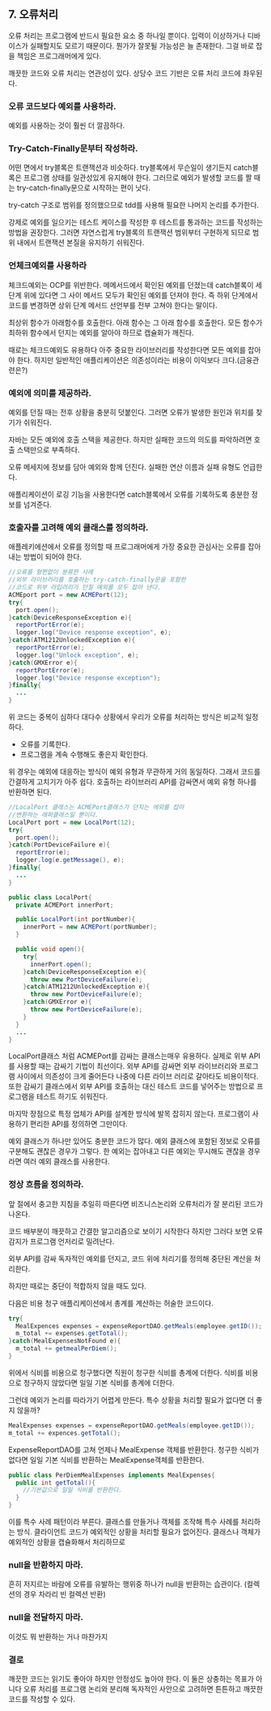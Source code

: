 ## 7. 오류처리

오류 처리는 프로그램에 반드시 필요한 요소 중 하나일 뿐이다. 입력이 이상하거나 디바이스가 실패할지도 모르기 때문이다. 뭔가가 잘못될 가능성은 늘 존재한다. 그걸 바로 잡을 책임은 프로그래머에게 있다.

깨끗한 코드와 오류 처리는 연관성이 있다. 상당수 코드 기반은 오류 처리 코드에 좌우된다.

### 오류 코드보다 예외를 사용하라.

예외를 사용하는 것이 훨씬 더 깔끔하다.

### Try-Catch-Finally문부터 작성하라.

어떤 면에서 try블록은 트랜잭션과 비슷하다. try블록에서 무슨일이 생기든지 catch블록은 프로그램 상태를 일관성있게 유지해야 한다. 그러므로 예외가 발생할 코드를 짤 때는 try-catch-finally문으로 시작하는 편이 낫다.

try-catch 구조로 범위를 정의했으므로 tdd를 사용해 필요한 나머지 논리를 추가한다.

강제로 예외를 일으키는 테스트 케이스를 작성한 후 테스트를 통과하는 코드를 작성하는 방법을 권장한다. 그러면 자연스럽게 try블록의 트랜잭션 범위부터 구현하게 되므로 범위 내에서 트랜잭션 본질을 유지하기 쉬워진다.

### 언체크예외를 사용하라

체크드예외는 OCP를 위반한다. 메메서드에서 확인된 예외를 던졌는데 catch블록이 세 단계 위에 있다면 그 사이 메서드 모두가 확인된 예외를 던져야 한다. 즉 하위 단게에서 코드를 변경하면 상위 단계 메서드 선언부를 전부 고쳐야 한다는 말이다.

최상위 함수가 아래함수를 호출한다. 아래 함수는 그 아래 함수를 호출한다. 모든 함수가 최하위 함수에서 던지는 예외를 알아야 하므로 캡슐화가 깨진다.

때로는 체크드예외도 유용하다 아주 중요한 라이브러리를 작성한다면 모든 예외를 잡아야 한다. 하지만 일반적인 애플리케이션은 의존성이라는 비용이 이익보다 크다.(금융관련은?)

### 예외에 의미를 제공하라.

예외를 던질 때는 전후 상황을 충분히 덧붙인다. 그러면 오류가 발생한 원인과 위치를 찾기가 쉬워진다.

자바는 모든 예외에 호출 스택을 제공한다. 하지만 실패한 코드의 의도를 파악하려면 호출 스택만으로 부족하다.

오류 메세지에 정보를 담아 예외와 함께 던진다. 실패한 연산 이름과 실패 유형도 언급한다.

애플리케이션이 로깅 기능을 사용한다면 catch블록에서 오류를 기록하도록 충분한 정보를 넘겨준다.

### 호출자를 고려해 예외 클래스를 정의하라.

애플레키에션에서 오류를 정의할 때 프로그래머에게 가장 중요한 관심사는 오류를 잡아내는 방법이 되어야 한다.

```java
//오류를 형편없이 분류한 사례
//외부 라이브러리를 호출하는 try-catch-finally문을 포함한
//코드로 위부 라입러리가 던질 예외를 모두 잡아 낸다.
ACMEport port = new ACMEPort(12);
try{
  port.open();
}catch(DeviceResponseException e){
  reportPortError(e);
  logger.log("Device response exception", e);
}catch(ATM1212UnlockedException e){
  reportPortError(e);
  logger.log("Unlock exception", e);
}catch(GMXError e){
  reportPortError(e);
  logger.log("Device response exception");
}finally{
  ...
}
```

위 코드는 중복이 심하다 대다수 상황에서 우리가 오류를 처리하는 방식은 비교적 일정하다.

-   오류를 기록한다.
-   프로그램을 계속 수행해도 좋은지 확인한다.

위 경우는 예외에 대응하는 방식이 예외 유형과 무관하게 거의 동일하다. 그래서 코드를 간결하게 고치기가 아주 쉽다. 호출하는 라이브러리 API를 감싸면서 예외 유형 하나를 반환하면 된다.

```java
//LocalPort 클래스는 ACMEPort클래스가 던지는 에외를 잡아
//변환하는 래퍼클래스일 뿐이다.
LocalPort port = new LocalPort(12);
try{
  port.open();
}catch(PortDeviceFailure e){
  reportError(e);
  logger.log(e.getMessage(), e);
}finally{
  ...
}

public class LocalPort{
  private ACMEPort innerPort;

  public LocalPort(int portNumber){
    innerPort = new ACMEPort(portNumber);
  }

  public void open(){
    try{
      innerPort.open();
    }catch(DeviceResponseException e){
      throw new PortDeviceFailure(e);
    }catch(ATM1212UnlockedException e){
      throw new PortDeviceFailure(e);
    }catch(GMXError e){
      throw new PortDeviceFailure(e);
    }
  }
  ...
}
```

LocalPort클래스 처럼 ACMEPort를 감싸는 클래스는매우 유용하다.
실제로 위부 API를 사용할 때는 감싸기 기법이 최선이다. 외부 API를 감싸면 외부 라이브러리와 프로그램 사이에서 의존성이 크게 줄어든다 나중에 다른 라이브 러리로 갈아타도 비용이적다. 또한 감싸기 클래스에서 외부 API를 호출하는 대신 테스트 코드를 넣어주는 방법으로 프로그램을 테스트 하기도 쉬워진다.

마지막 장점으로 특정 업체가 API를 설계한 방식에 발목 잡히지 않는다. 프로그램이 사용하기 편리한 API를 정의하면 그만이다.

예외 클래스가 하나만 있어도 충분한 코드가 많다. 예외 클래스에 포함된 정보로 오류를 구분해도 괜찮은 경우가 그렇다. 한 예외는 잡아내고 다른 예외는 무시해도 괜찮을 경우라면 여러 예외 클래스를 사용한다.

### 정상 흐름을 정의하라.

앞 절에서 충고한 지침을 추일히 따른다면 비즈니스논리와 오류처리가 잘 분리된 코드가 나온다.

코드 배부분이 깨끗하고 간결한 알고리즘으로 보이기 시작한다 하지만 그러다 보면 오류 감지가 프로그램 언저리로 밀려난다.

외부 API를 감싸 독자적인 예외를 던지고, 코드 위에 처리기를 정의해 중단된 계산을 처리한다.

하지만 때로는 중단이 적합하지 않을 때도 있다.

다음은 비용 청구 애플리케이션에서 총계를 계산하는 허술한 코드이다.

```java
try{
  MealExpences expenses = expenseReportDAO.getMeals(employee.getID());
  m_total += expenses.getTotal();
}catch(MealExpensesNotFound e){
  m_total += getmealPerDiem();
}
```

위에서 식비를 비용으로 청구했다면 직원이 청구한 식비를 총계에 더한다. 식비를 비용으로 청구하지 않았다면 일일 기본 식비를 총계에 더한다.

그런데 예외가 논리를 따라가기 어렵게 만든다. 특수 상황을 처리할 필요가 없다면 더 좋지 않을까?

```java
MealExpenses expenses = expenseReportDAO.getMeals(employee.getID());
m_total += expences.getTotal();
```

ExpenseReportDAO를 고쳐 언제나 MealExpense 객체를 반환한다. 청구한 식비가 없다면 일일 기본 식비를 반환하는 MealExpense객체를 반환한다.

```java
public class PerDiemMealExpenses implements MealExpenses{
  public int getTotal(){
    //기본값으로 일일 식비를 반환한다.
  }
}
```

이를 특수 사례 패턴이라 부른다. 클래스를 만들거나 객체를 조작해 특수 사례를 처리하는 방식. 클라이언트 코드가 예외적인 상황을 처리할 필요가 없어진다. 클래스나 객체가 예외적인 상황을 캡슐화해서 처리하므로

### null을 반환하지 마라.

흔히 저지르는 바람에 오류를 유발하는 행위중 하나가 null을 반환하는 습관이다. (컬렉션의 경우 차라리 빈 컬렉션 반환)

### null을 전달하지 마라.

이것도 뭐 반환하는 거나 마찬가지

### 결로

깨끗한 코드는 읽기도 좋아야 하지만 안정성도 높아야 한다. 이 둘은 상충하는 목표가 아니다 오류 처리를 프로그램 논리와 분리해 독자적인 사안으로 고려하면 튼튼하고 깨끗한 코드를 작성할 수 있다.
